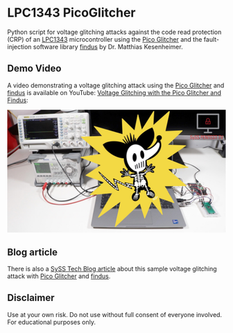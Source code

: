 # LPC1343 PicoGlitcher

Python script for voltage glitching attacks against the code read protection (CRP) of an [LPC1343](https://www.nxp.com/products/LPC1343FBD48) microcontroller using the [Pico Glitcher](https://mkesenheimer.github.io/blog/pico-glitcher-v2.html) and the fault-injection software library [findus](https://fault-injection-library.readthedocs.io/) by Dr. Matthias Kesenheimer.

## Demo Video

A video demonstrating a voltage glitching attack using the [Pico Glitcher](https://mkesenheimer.github.io/blog/pico-glitcher-v2.html) and [findus](https://fault-injection-library.readthedocs.io/) is available on YouTube: [Voltage Glitching with the Pico Glitcher and Findus](https://www.youtube.com/watch?v=3To4tyzmRsg):

![Voltage Glitching with the Pico Glitcher and Findus](images/picoglitcher_and_findus_video.jpg)

## Blog article

There is also a [SySS Tech Blog article](https://blog.syss.com/posts/voltage-glitching-with-picoglitcher-and-findus/) about this sample voltage glitching attack with [Pico Glitcher](https://mkesenheimer.github.io/blog/pico-glitcher-v2.html) and [findus](https://fault-injection-library.readthedocs.io/).

## Disclaimer

Use at your own risk. Do not use without full consent of everyone involved.
For educational purposes only.
